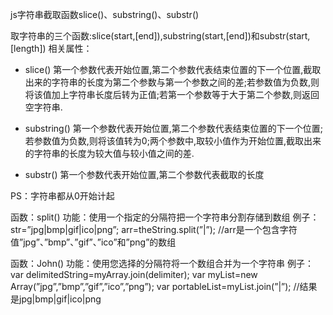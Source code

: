 js字符串截取函数slice()、substring()、substr()

取字符串的三个函数:slice(start,[end]),substring(start,[end])和substr(start,[length])
相关属性：

- slice()
第一个参数代表开始位置,第二个参数代表结束位置的下一个位置,截取出来的字符串的长度为第二个参数与第一个参数之间的差;若参数值为负数,则将该值加上字符串长度后转为正值;若第一个参数等于大于第二个参数,则返回空字符串.

- substring()
第一个参数代表开始位置,第二个参数代表结束位置的下一个位置;若参数值为负数,则将该值转为0;两个参数中,取较小值作为开始位置,截取出来的字符串的长度为较大值与较小值之间的差.

- substr()
第一个参数代表开始位置,第二个参数代表截取的长度

PS：字符串都从0开始计起


函数：split() 
功能：使用一个指定的分隔符把一个字符串分割存储到数组
例子：
str=”jpg|bmp|gif|ico|png”;
arr=theString.split(”|”);
//arr是一个包含字符值”jpg”、”bmp”、”gif”、”ico”和”png”的数组

函数：John() 
功能：使用您选择的分隔符将一个数组合并为一个字符串
例子：
var delimitedString=myArray.join(delimiter);
var myList=new Array(”jpg”,”bmp”,”gif”,”ico”,”png”);
var portableList=myList.join(”|”);
//结果是jpg|bmp|gif|ico|png